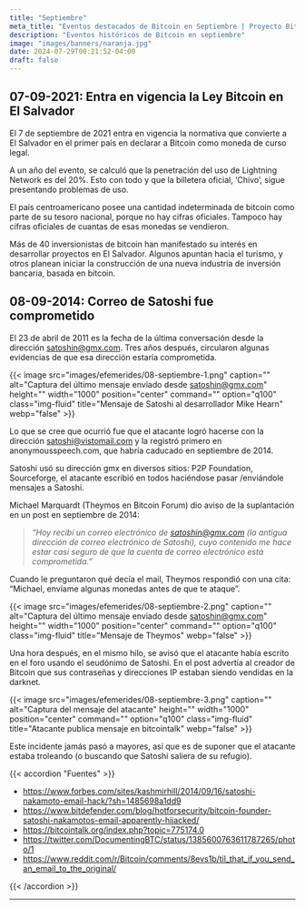 ```yaml
---
title: "Septiembre"
meta_title: "Eventos destacados de Bitcoin en Septiembre | Proyecto Bitcoin"
description: "Eventos históricos de Bitcoin en septiembre"
image: "images/banners/naranja.jpg"
date: 2024-07-29T00:21:52-04:00
draft: false
---
```


## 07-09-2021: Entra en vigencia la Ley Bitcoin en El Salvador

El 7 de septiembre de 2021 entra en vigencia la normativa que convierte a El Salvador en el primer país en declarar a Bitcoin como moneda de curso legal.

A un año del evento, se calculó que la penetración del uso de Lightning Network es del 20%. Esto con todo y que la billetera oficial, ‘Chivo’, sigue presentando problemas de uso.

El país centroamericano posee una cantidad indeterminada de bitcoin como parte de su tesoro nacional, porque no hay cifras oficiales. Tampoco hay cifras oficiales de cuantas de esas monedas se vendieron.

Más de 40 inversionistas de bitcoin han manifestado su interés en desarrollar proyectos en El Salvador. Algunos apuntan hacia el turismo, y otros planean iniciar la construcción de una nueva industria de inversión bancaria, basada en bitcoin.

## 08-09-2014: Correo de Satoshi fue comprometido

El 23 de abril de 2011 es la fecha de la última conversación desde la dirección satoshin@gmx.com. Tres años después, circularon algunas evidencias de que esa dirección estaría comprometida.

{{< image src="images/efemerides/08-septiembre-1.png" caption="" alt="Captura del último mensaje enviado desde satoshin@gmx.com" height="" width="1000" position="center" command="" option="q100" class="img-fluid" title="Mensaje de Satoshi al desarrollador Mike Hearn" webp="false" >}}

Lo que se cree que ocurrió fue que el atacante logró hacerse con la dirección satoshi@vistomail.com y la registró primero en anonymousspeech.com, que habría caducado en septiembre de 2014.

Satoshi usó su dirección gmx en diversos sitios: P2P Foundation, Sourceforge, el atacante escribió en todos haciéndose pasar /enviándole mensajes a Satoshi.

Michael Marquardt (Theymos en Bitcoin Forum) dio aviso de la suplantación en un post en septiembre de 2014:

> _“Hoy recibí un correo electrónico de satoshin@gmx.com (la antigua dirección de correo electrónico de Satoshi), cuyo contenido me hace estar casi seguro de que la cuenta de correo electrónico está comprometida.”_

Cuando le preguntaron qué decía el mail, Theymos respondió con una cita: “Michael, envíame algunas monedas antes de que te ataque”.

{{< image src="images/efemerides/08-septiembre-2.png" caption="" alt="Captura del último mensaje enviado desde satoshin@gmx.com" height="" width="1000" position="center" command="" option="q100" class="img-fluid" title="Mensaje de Theymos" webp="false" >}}

Una hora después, en el mismo hilo, se avisó que el atacante había escrito en el foro usando el seudónimo de Satoshi. En el post advertía al creador de Bitcoin que sus contraseñas y direcciones IP estaban siendo vendidas en la darknet.

{{< image src="images/efemerides/08-septiembre-3.png" caption="" alt="Captura del mensaje del atacante" height="" width="1000" position="center" command="" option="q100" class="img-fluid" title="Atacante publica mensaje en bitcointalk" webp="false" >}}

Este incidente jamás pasó a mayores, así que es de suponer que el atacante estaba troleando (o buscando que Satoshi saliera de su refugio).

{{< accordion "Fuentes" >}}

- <https://www.forbes.com/sites/kashmirhill/2014/09/16/satoshi-nakamoto-email-hack/?sh=1485698a1dd9>
- <https://www.bitdefender.com/blog/hotforsecurity/bitcoin-founder-satoshi-nakamotos-email-apparently-hijacked/>
- <https://bitcointalk.org/index.php?topic=775174.0>
- <https://twitter.com/DocumentingBTC/status/1385600763611787265/photo/1>
- <https://www.reddit.com/r/Bitcoin/comments/8evs1b/til_that_if_you_send_an_email_to_the_original/>

{{< /accordion >}}

<hr>
